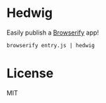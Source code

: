 Hedwig
======

Easily publish a [Browserify](https://github.com/substack/node-browserify) app!

    browserify entry.js | hedwig

# License

MIT